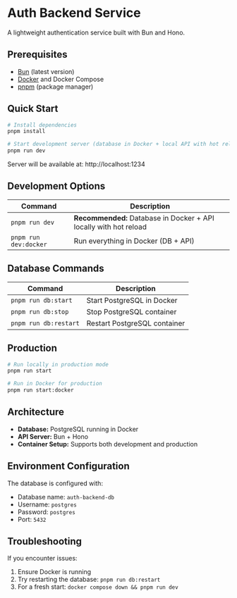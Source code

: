 # Auth Backend Service

A lightweight authentication service built with Bun and Hono.

## Prerequisites

- [Bun](https://bun.sh/) (latest version)
- [Docker](https://www.docker.com/) and Docker Compose
- [pnpm](https://pnpm.io/) (package manager)

## Quick Start

```bash
# Install dependencies
pnpm install

# Start development server (database in Docker + local API with hot reload)
pnpm run dev
```

Server will be available at: http://localhost:1234

## Development Options

| Command               | Description                                                       |
| --------------------- | ----------------------------------------------------------------- |
| `pnpm run dev`        | **Recommended:** Database in Docker + API locally with hot reload |
| `pnpm run dev:docker` | Run everything in Docker (DB + API)                               |

## Database Commands

| Command               | Description                  |
| --------------------- | ---------------------------- |
| `pnpm run db:start`   | Start PostgreSQL in Docker   |
| `pnpm run db:stop`    | Stop PostgreSQL container    |
| `pnpm run db:restart` | Restart PostgreSQL container |

## Production

```bash
# Run locally in production mode
pnpm run start

# Run in Docker for production
pnpm run start:docker
```

## Architecture

- **Database:** PostgreSQL running in Docker
- **API Server:** Bun + Hono
- **Container Setup:** Supports both development and production

## Environment Configuration

The database is configured with:

- Database name: `auth-backend-db`
- Username: `postgres`
- Password: `postgres`
- Port: `5432`

## Troubleshooting

If you encounter issues:

1. Ensure Docker is running
2. Try restarting the database: `pnpm run db:restart`
3. For a fresh start: `docker compose down && pnpm run dev`
